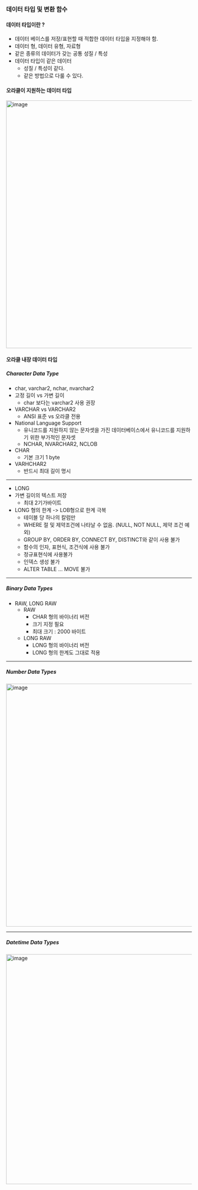 ### 데이터 타입 및 변환 함수
#### 데이터 타입이란 ?
- 데이터 베이스를 저장/표현할 때 적합한 데이터 타입을 지정해야 함.
- 데이터 형, 데이터 유형, 자료형
- 같은 종류의 데이터가 갖는 공통 성질 / 특성
- 데이터 타입이 같은 데이터
   - 성질 / 특성이 같다.
   - 같은 방법으로 다룰 수 있다.
#### 오라클이 지원하는 데이터 타입
<img width="671" alt="image" src="https://github.com/user-attachments/assets/1ef75b3f-612a-47b5-a78e-c7bc4b458450" />

#### 오라클 내장 데이터 타입
##### Character Data Type
- char, varchar2, nchar, nvarchar2
- 고정 길이 vs 가변 길이
   - char 보다는 varchar2 사용 권장
- VARCHAR vs VARCHAR2
   - ANSI 표준 vs 오라클 전용
- National Language Support
   - 유니코드를 지원하지 않는 문자셋을 가진 데이터베이스에서 유니코드를 지원하기 위한 부가적인 문자셋
   - NCHAR, NVARCHAR2, NCLOB
- CHAR
   - 기본 크기 1 byte
- VARHCHAR2
   - 반드시 최대 길이 명시
---
- LONG
- 가변 길이의 텍스트 저장
   - 최대 2기가바이트
- LONG 형의 한계 -> LOB형으로 한계 극복
   - 테이블 당 하나의 칼럼만
   - WHERE 절 및 제약조건에 나타날 수 없음. (NULL, NOT NULL, 제약 조건 예외)
   - GROUP BY, ORDER BY, CONNECT BY, DISTINCT와 같이 사용 불가
   - 함수의 인자, 표현식, 조건식에 사용 불가
   - 정규표현식에 사용불가
   - 인덱스 생성 불가
   - ALTER TABLE ... MOVE 불가
 ---
 ##### Binary Data Types
 - RAW, LONG RAW
   - RAW
      - CHAR 형의 바이너리 버전
      - 크기 지정 필요
      - 최대 크기 : 2000 바이트
   - LONG RAW
      - LONG 형의 바이너리 버전
      - LONG 형의 한계도 그대로 적용
---
##### Number Data Types
<img width="658" alt="image" src="https://github.com/user-attachments/assets/eea0b135-259c-4a2f-a747-0b5fc3ce792d" />

---

##### Datetime Data Types
<img width="623" alt="image" src="https://github.com/user-attachments/assets/92143306-df21-43cc-8ad9-e7003a1f488b" />



